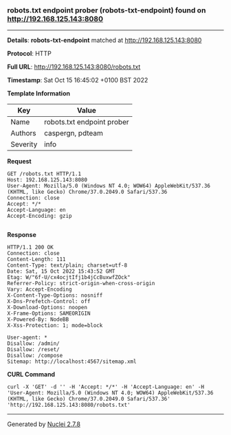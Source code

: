 ### robots.txt endpoint prober (robots-txt-endpoint) found on http://192.168.125.143:8080
---
**Details**: **robots-txt-endpoint**  matched at http://192.168.125.143:8080

**Protocol**: HTTP

**Full URL**: http://192.168.125.143:8080/robots.txt

**Timestamp**: Sat Oct 15 16:45:02 +0100 BST 2022

**Template Information**

| Key | Value |
|---|---|
| Name | robots.txt endpoint prober |
| Authors | caspergn, pdteam |
| Severity | info |

**Request**
```http
GET /robots.txt HTTP/1.1
Host: 192.168.125.143:8080
User-Agent: Mozilla/5.0 (Windows NT 4.0; WOW64) AppleWebKit/537.36 (KHTML, like Gecko) Chrome/37.0.2049.0 Safari/537.36
Connection: close
Accept: */*
Accept-Language: en
Accept-Encoding: gzip


```

**Response**
```http
HTTP/1.1 200 OK
Connection: close
Content-Length: 111
Content-Type: text/plain; charset=utf-8
Date: Sat, 15 Oct 2022 15:43:52 GMT
Etag: W/"6f-U/cx4ocjtIfj1b4jCcBuxwfZOck"
Referrer-Policy: strict-origin-when-cross-origin
Vary: Accept-Encoding
X-Content-Type-Options: nosniff
X-Dns-Prefetch-Control: off
X-Download-Options: noopen
X-Frame-Options: SAMEORIGIN
X-Powered-By: NodeBB
X-Xss-Protection: 1; mode=block

User-agent: *
Disallow: /admin/
Disallow: /reset/
Disallow: /compose
Sitemap: http://localhost:4567/sitemap.xml
```


**CURL Command**
```
curl -X 'GET' -d '' -H 'Accept: */*' -H 'Accept-Language: en' -H 'User-Agent: Mozilla/5.0 (Windows NT 4.0; WOW64) AppleWebKit/537.36 (KHTML, like Gecko) Chrome/37.0.2049.0 Safari/537.36' 'http://192.168.125.143:8080/robots.txt'
```
---
Generated by [Nuclei 2.7.8](https://github.com/projectdiscovery/nuclei)